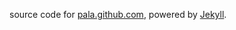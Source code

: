source code for [pala.github.com](http://pala.github.com), powered by [Jekyll](https://github.com/mojombo/jekyll).
